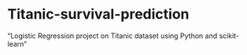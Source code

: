 # Titanic-survival-prediction
“Logistic Regression project on Titanic dataset using Python and scikit-learn”
